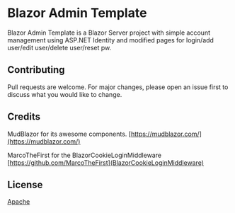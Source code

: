 # Blazor Admin Template

Blazor Admin Template is a Blazor Server project with simple account management using ASP.NET Identity and modified pages for login/add user/edit user/delete user/reset pw.

## Contributing
Pull requests are welcome. For major changes, please open an issue first to discuss what you would like to change.

## Credits
MudBlazor for its awesome components. [https://mudblazor.com/](https://mudblazor.com/)

MarcoTheFirst for the BlazorCookieLoginMiddleware [https://github.com/MarcoTheFirst](BlazorCookieLoginMiddleware)

## License
[Apache](https://choosealicense.com/licenses/apache-2.0/)
